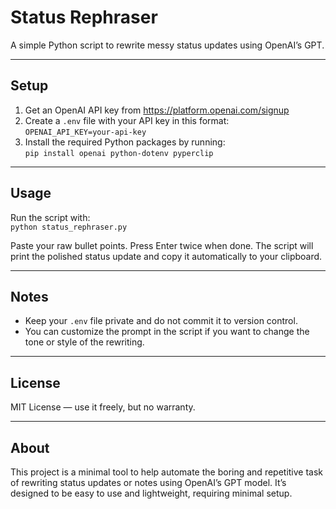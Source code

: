 # Status Rephraser

A simple Python script to rewrite messy status updates using OpenAI’s GPT.

---

## Setup

1. Get an OpenAI API key from https://platform.openai.com/signup  
2. Create a `.env` file with your API key in this format:  
   `OPENAI_API_KEY=your-api-key`  
3. Install the required Python packages by running:  
   `pip install openai python-dotenv pyperclip`

---

## Usage

Run the script with:  
`python status_rephraser.py`

Paste your raw bullet points. Press Enter twice when done. The script will print the polished status update and copy it automatically to your clipboard.

---

## Notes

- Keep your `.env` file private and do not commit it to version control.  
- You can customize the prompt in the script if you want to change the tone or style of the rewriting.

---

## License

MIT License — use it freely, but no warranty.

---

## About

This project is a minimal tool to help automate the boring and repetitive task of rewriting status updates or notes using OpenAI’s GPT model. It’s designed to be easy to use and lightweight, requiring minimal setup.
